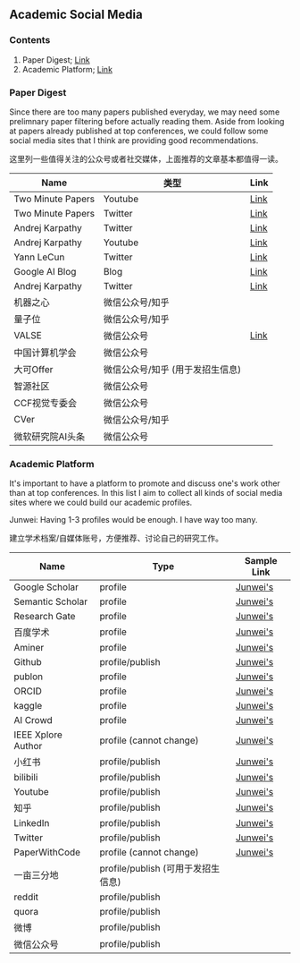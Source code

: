 ## Academic Social Media

### Contents
1. Paper Digest; [Link](#paper-digest)
2. Academic Platform; [Link](#academic-platform)

### Paper Digest

Since there are too many papers published everyday, we may need some prelimnary paper filtering before actually reading them.
Aside from looking at papers already published at top conferences, we could follow some social media sites that I think are providing good recommendations.

这里列一些值得关注的公众号或者社交媒体，上面推荐的文章基本都值得一读。

| Name                            | 类型                             | Link                                                     |
|---------------------------------|----------------------------------|----------------------------------------------------------|
| Two Minute Papers               | Youtube                          | [Link](https://www.youtube.com/channel/UCbfYPyITQ-7l4upoX8nvctg) |
| Two Minute Papers               | Twitter                          | [Link](https://twitter.com/twominutepapers) |
| Andrej Karpathy                 | Twitter                          | [Link](https://twitter.com/karpathy)                             |
| Andrej Karpathy                 | Youtube                          | [Link](https://www.youtube.com/c/AndrejKarpathy)                             |
| Yann LeCun                      | Twitter                          | [Link](https://twitter.com/ylecun)                               |
| Google AI Blog | Blog                    | [Link](https://ai.googleblog.com/)                              |
| Andrej Karpathy                 | Twitter                          | [Link](https://twitter.com/karpathy)                             |
| 机器之心                        | 微信公众号/知乎                  |                                                          |
| 量子位                          | 微信公众号/知乎                  |                                                          |
| VALSE                           | 微信公众号                       | [Link](http://valser.org/)                                       |
| 中国计算机学会                  | 微信公众号                       |                                                          |
| 大可Offer                       | 微信公众号/知乎 (用于发招生信息) |                                                          |
| 智源社区                        | 微信公众号                       |                                                          |
| CCF视觉专委会                   | 微信公众号                       |                                                          |
| CVer                            | 微信公众号/知乎                  |                                                          |
| 微软研究院AI头条                | 微信公众号                       |                                                          |


### Academic Platform

It's important to have a platform to promote and discuss one's work other than at top conferences. In this list I aim to collect all kinds of social media sites where we could build our academic profiles.

Junwei: Having 1-3 profiles would be enough. I have way too many.

建立学术档案/自媒体账号，方便推荐、讨论自己的研究工作。

| Name               | Type                               | Sample Link                                                        |
|--------------------|------------------------------------|---------------------------------------------------------------------|
| Google Scholar     | profile                            | [Junwei's](https://scholar.google.com/citations?hl=en&user=bMedjfUAAAAJ)        |
| Semantic Scholar   | profile                            | [Junwei's](https://www.semanticscholar.org/author/Junwei-Liang/1915796)         |
| Research Gate      | profile                            | [Junwei's](https://www.researchgate.net/profile/Junwei_Liang3)                  |
| 百度学术           | profile                            | [Junwei's](https://xueshu.baidu.com/scholarID/CN-BX8YQS9J)                      |
| Aminer             | profile                            | [Junwei's](https://www.aminer.cn/profile/junwei-liang/562cb48c45cedb3398c9e13b) |
| Github             | profile/publish                    | [Junwei's](https://github.com/JunweiLiang)                                      |
| publon             | profile                            | [Junwei's](https://www.webofscience.com/wos/author/record/AAC-2513-2019)        |
| ORCID              | profile                            | [Junwei's](https://orcid.org/my-orcid?orcid=0000-0003-2219-5569)                |
| kaggle             | profile                            | [Junwei's](https://www.kaggle.com/junweiliang1114)                              |
| AI Crowd           | profile                            | [Junwei's](https://www.aicrowd.com/participants/junwei_liang)                   |
| IEEE Xplore Author | profile (cannot change)            | [Junwei's](https://ieeexplore.ieee.org/author/37086035452)                      |
| 小红书             | profile/publish                    | [Junwei's](https://www.xiaohongshu.com/user/profile/62c3a783000000001b02b099)   |
| bilibili           | profile/publish                    | [Junwei's](https://space.bilibili.com/1746376957)                               |
| Youtube            | profile/publish                    | [Junwei's](https://www.youtube.com/channel/UC-z7ZWp8Rbu2xhxnbAL_bRQ)            |
| 知乎               | profile/publish                    | [Junwei's](https://www.zhihu.com/people/junwei-liang-50)                        |
| LinkedIn           | profile/publish                    | [Junwei's](https://www.linkedin.com/in/junweiliang/)                            |
| Twitter            | profile/publish                    | [Junwei's](https://twitter.com/JunweilLiang)                                    |
| PaperWithCode      | profile (cannot change)            | [Junwei's](https://paperswithcode.com/search?q=author%3AJunwei+Liang)           |
| 一亩三分地         | profile/publish (可用于发招生信息) |                                                                     |
| reddit             | profile/publish                    |                                                                     |
| quora              | profile/publish                    |                                                                     |
| 微博               | profile/publish                    |                                                                     |
| 微信公众号         | profile/publish                    |                                                                     |
